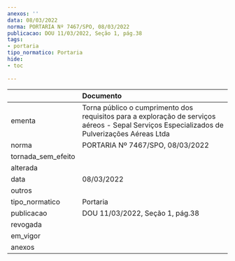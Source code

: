 ```yaml
---
anexos: ''
data: 08/03/2022
norma: PORTARIA Nº 7467/SPO, 08/03/2022
publicacao: DOU 11/03/2022, Seção 1, pág.38
tags:
- portaria
tipo_normatico: Portaria
hide: 
- toc 
 
---
```


|                    | Documento                                                                                                                                    |
|:-------------------|:---------------------------------------------------------------------------------------------------------------------------------------------|
| ementa             | Torna público o cumprimento dos requisitos para a exploração de serviços aéreos - Sepal Serviços Especializados de Pulverizações Aéreas Ltda |
| norma              | PORTARIA Nº 7467/SPO, 08/03/2022                                                                                                             |
| tornada_sem_efeito |                                                                                                                                              |
| alterada           |                                                                                                                                              |
| data               | 08/03/2022                                                                                                                                   |
| outros             |                                                                                                                                              |
| tipo_normatico     | Portaria                                                                                                                                     |
| publicacao         | DOU 11/03/2022, Seção 1, pág.38                                                                                                              |
| revogada           |                                                                                                                                              |
| em_vigor           |                                                                                                                                              |
| anexos             |                                                                                                                                              |